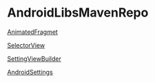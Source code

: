 # AndroidLibsMavenRepo

[AnimatedFragmet](https://github.com/Onotolo/AnimatedFragment)

[SelectorView](https://github.com/Onotolo/SelectorView)

[SettingViewBuilder](https://github.com/Onotolo/SettingViewBuilder)

[AndroidSettings](https://github.com/Onotolo/AndroidSettings)
